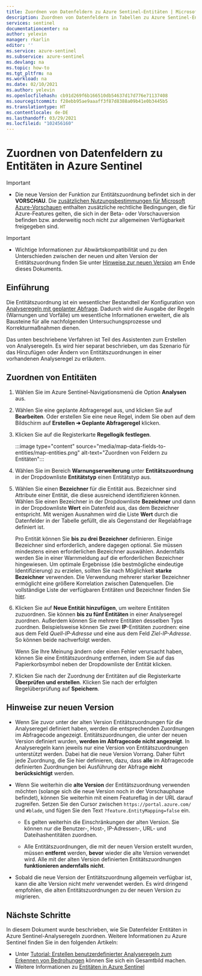 ```yaml
---
title: Zuordnen von Datenfeldern zu Azure Sentinel-Entitäten | Microsoft-Dokumentation
description: Zuordnen von Datenfeldern in Tabellen zu Azure Sentinel-Entitäten in Analyseregeln, um bessere Informationen zu Vorfällen zu erhalten
services: sentinel
documentationcenter: na
author: yelevin
manager: rkarlin
editor: ''
ms.service: azure-sentinel
ms.subservice: azure-sentinel
ms.devlang: na
ms.topic: how-to
ms.tgt_pltfrm: na
ms.workload: na
ms.date: 02/10/2021
ms.author: yelevin
ms.openlocfilehash: cb91d269f6b166510db54637d17d776e71137408
ms.sourcegitcommit: f28ebb95ae9aaaff3f87d8388a09b41e0b3445b5
ms.translationtype: HT
ms.contentlocale: de-DE
ms.lasthandoff: 03/29/2021
ms.locfileid: "102456160"
---
```

# <a name="map-data-fields-to-entities-in-azure-sentinel"></a>Zuordnen von Datenfeldern zu Entitäten in Azure Sentinel 

> [!IMPORTANT]
>
> - Die neue Version der Funktion zur Entitätszuordnung befindet sich in der **VORSCHAU**. Die [zusätzlichen Nutzungsbestimmungen für Microsoft Azure-Vorschauen](https://azure.microsoft.com/support/legal/preview-supplemental-terms/) enthalten zusätzliche rechtliche Bedingungen, die für Azure-Features gelten, die sich in der Beta- oder Vorschauversion befinden bzw. anderweitig noch nicht zur allgemeinen Verfügbarkeit freigegeben sind.

> [!IMPORTANT]
>
> - Wichtige Informationen zur Abwärtskompatibilität und zu den Unterschieden zwischen der neuen und alten Version der Entitätszuordnung finden Sie unter [Hinweise zur neuen Version](#notes-on-the-new-version) am Ende dieses Dokuments.

## <a name="introduction"></a>Einführung

Die Entitätszuordnung ist ein wesentlicher Bestandteil der Konfiguration von [Analyseregeln mit geplanter Abfrage](tutorial-detect-threats-custom.md). Dadurch wird die Ausgabe der Regeln (Warnungen und Vorfälle) um wesentliche Informationen erweitert, die als Bausteine für alle nachfolgenden Untersuchungsprozesse und Korrekturmaßnahmen dienen.

Das unten beschriebene Verfahren ist Teil des Assistenten zum Erstellen von Analyseregeln. Es wird hier separat beschrieben, um das Szenario für das Hinzufügen oder Ändern von Entitätszuordnungen in einer vorhandenen Analyseregel zu erläutern.

## <a name="how-to-map-entities"></a>Zuordnen von Entitäten

1. Wählen Sie im Azure Sentinel-Navigationsmenü die Option **Analysen** aus.

1. Wählen Sie eine geplante Abfrageregel aus, und klicken Sie auf **Bearbeiten**. Oder erstellen Sie eine neue Regel, indem Sie oben auf dem Bildschirm auf **Erstellen &#10132; Geplante Abfrageregel** klicken.

1. Klicken Sie auf die Registerkarte **Regellogik festlegen**.

    :::image type="content" source="media/map-data-fields-to-entities/map-entities.png" alt-text="Zuordnen von Feldern zu Entitäten":::

1. Wählen Sie im Bereich **Warnungserweiterung** unter **Entitätszuordnung** in der Dropdownliste **Entitätstyp** einen Entitätstyp aus.

1. Wählen Sie einen **Bezeichner** für die Entität aus. Bezeichner sind Attribute einer Entität, die diese ausreichend identifizieren können. Wählen Sie einen Bezeichner in der Dropdownliste **Bezeichner** und dann in der Dropdownliste **Wert** ein Datenfeld aus, das dem Bezeichner entspricht. Mit wenigen Ausnahmen wird die Liste **Wert** durch die Datenfelder in der Tabelle gefüllt, die als Gegenstand der Regelabfrage definiert ist.

    Pro Entität können Sie **bis zu drei Bezeichner** definieren. Einige Bezeichner sind erforderlich, andere dagegen optional. Sie müssen mindestens einen erforderlichen Bezeichner auswählen. Andernfalls werden Sie in einer Warnmeldung auf die erforderlichen Bezeichner hingewiesen. Um optimale Ergebnisse (die bestmögliche eindeutige Identifizierung) zu erzielen, sollten Sie nach Möglichkeit **starke Bezeichner** verwenden. Die Verwendung mehrerer starker Bezeichner ermöglicht eine größere Korrelation zwischen Datenquellen. Die vollständige Liste der verfügbaren Entitäten und Bezeichner finden Sie [hier](entities-reference.md).

1. Klicken Sie auf **Neue Entität hinzufügen**, um weitere Entitäten zuzuordnen. Sie können **bis zu fünf Entitäten** in einer Analyseregel zuordnen. Außerdem können Sie mehrere Entitäten desselben Typs zuordnen. Beispielsweise können Sie zwei **IP**-Entitäten zuordnen: eine aus dem Feld *Quell-IP-Adresse* und eine aus dem Feld *Ziel-IP-Adresse*. So können beide nachverfolgt werden.

    Wenn Sie Ihre Meinung ändern oder einen Fehler verursacht haben, können Sie eine Entitätszuordnung entfernen, indem Sie auf das Papierkorbsymbol neben der Dropdownliste der Entität klicken.

1. Klicken Sie nach der Zuordnung der Entitäten auf die Registerkarte **Überprüfen und erstellen**. Klicken Sie nach der erfolgten Regelüberprüfung auf **Speichern**.

## <a name="notes-on-the-new-version"></a>Hinweise zur neuen Version

- Wenn Sie zuvor unter der alten Version Entitätszuordnungen für die Analyseregel definiert haben, werden die entsprechenden Zuordnungen im Abfragecode angezeigt. Entitätszuordnungen, die unter der neuen Version definiert wurden, **werden im Abfragecode nicht angezeigt**. In Analyseregeln kann jeweils nur eine Version von Entitätszuordnungen unterstützt werden. Dabei hat die neue Version Vorrang. Daher führt jede Zuordnung, die Sie hier definieren, dazu, dass **alle** im Abfragecode definierten Zuordnungen bei Ausführung der Abfrage **nicht berücksichtigt** werden. 

- Wenn Sie weiterhin die **alte Version** der Entitätszuordnung verwenden möchten (solange sich die neue Version noch in der Vorschauphase befindet), können Sie weiterhin mit einem Featureflag in der URL darauf zugreifen. Setzen Sie den Cursor zwischen `https://portal.azure.com/` und `#blade`, und fügen Sie den Text `?feature.EntityMapping=false` ein.

  - Es gelten weiterhin die Einschränkungen der alten Version. Sie können nur die Benutzer-, Host-, IP-Adressen-, URL- und Dateihashentitäten zuordnen.

  - Alle Entitätszuordnungen, die mit der neuen Version erstellt wurden, müssen **entfernt** werden, **bevor** wieder die alte Version verwendet wird. Alle mit der alten Version definierten Entitätszuordnungen **funktionieren andernfalls nicht**.

- Sobald die neue Version der Entitätszuordnung allgemein verfügbar ist, kann die alte Version nicht mehr verwendet werden. Es wird dringend empfohlen, die alten Entitätszuordnungen zu der neuen Version zu migrieren.


## <a name="next-steps"></a>Nächste Schritte

In diesem Dokument wurde beschrieben, wie Sie Datenfelder Entitäten in Azure Sentinel-Analyseregeln zuordnen. Weitere Informationen zu Azure Sentinel finden Sie in den folgenden Artikeln:
- Unter [Tutorial: Erstellen benutzerdefinierter Analyseregeln zum Erkennen von Bedrohungen](tutorial-detect-threats-custom.md) können Sie sich ein Gesamtbild machen.
- Weitere Informationen zu [Entitäten in Azure Sentinel](entities-in-azure-sentinel.md)
